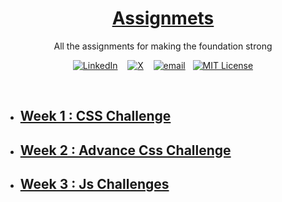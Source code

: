 <a href="#">
    <h1 align="center"> Assignmets </h1>
</a>

<p align="center">
    All the assignments for making the foundation strong
</p>

<div align="center">

[![LinkedIn](https://img.shields.io/badge/@Sanket_singh-%230077B5.svg?logo=linkedin&logoColor=white)](https://linkedin.com/in/sanket-singh-5359732b8) &nbsp;&nbsp; [![X](https://img.shields.io/badge/@SanketS89137690-black.svg?logo=X&logoColor=white)](https://x.com/@SanketS89137690) &nbsp;&nbsp;  [![email](https://img.shields.io/badge/vt118452@gmail.com-D14836?logo=gmail&logoColor=white)](mailto:vt118452@gmail.com) &nbsp;&nbsp;[![MIT License](https://img.shields.io/badge/License-MIT-green.svg)](https://choosealicense.com/licenses/mit/)

</div>
<br>

- ## [Week 1 : CSS Challenge](#)
- ## [Week 2 : Advance Css Challenge](#)
- ## [Week 3 : Js Challenges](#)

</br>